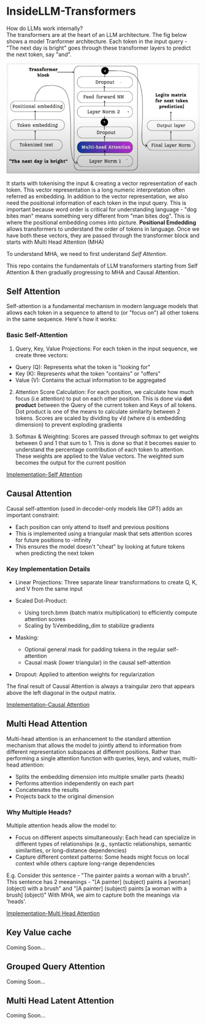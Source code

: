 # InsideLLM-Transformers
How do LLMs work internally? <br>
The transformers are at the heart of an LLM architecture. The fig below shows a model Tranformer architecture.
Each token in the input query - "The next day is bright" goes through these transformer layers to predict the next token, say "and".

![Alt Text](img/TransformerArchitecture.png)

It starts with tokenising the input & creating a vector representation of each token. This vector representation is a long numeric interpretation often referred as embedding. In addition to the vector representation, we also need the positional information of each token in the input query. This is important because word order is critical for understanding language - "dog bites man" means something very different from "man bites dog". This is where the positional embedding comes into picture. **Positional Emdedding** allows transformers to understand the order of tokens in language. Once we have both these vectors, they are passed through the transformer block and starts with Multi Head Attention (MHA)

To understand MHA, we need to first understand *Self Attention*.

This repo contains the fundamentals of LLM transformers starting from Self Attention & then gradually progressing to MHA and Causal Attention.

## Self Attention
Self-attention is a fundamental mechanism in modern language models that allows each token in a sequence to attend to (or "focus on") all other tokens in the same sequence. Here's how it works:

### Basic Self-Attention
1) Query, Key, Value Projections:
For each token in the input sequence, we create three vectors:

* Query (Q): Represents what the token is "looking for"
* Key (K): Represents what the token "contains" or "offers"
* Value (V): Contains the actual information to be aggregated <br>

2) Attention Score Calculation:
For each position, we calculate how much focus (i.e attention) to put on each other position.
This is done via **dot product** between the Query of the current token and Keys of all tokens. Dot product is one of the means to calculate similarity between 2 tokens. Scores are scaled by dividing by √d (where d is embedding dimension) to prevent exploding gradients

3) Softmax & Weighting:
Scores are passed through softmax to get weights between 0 and 1 that sum to 1. This is done so that it becomes easier to understand the percentage contribution of each token to attention. These weights are applied to the Value vectors. The weighted sum becomes the output for the current position

[Implementation-Self Attention](SelfAttention.ipynb)

## Causal Attention
Causal self-attention (used in decoder-only models like GPT) adds an important constraint:
* Each position can only attend to itself and previous positions
* This is implemented using a triangular mask that sets attention scores for future positions to -infinity
* This ensures the model doesn't "cheat" by looking at future tokens when predicting the next token

### Key Implementation Details
* Linear Projections: Three separate linear transformations to create Q, K, and V from the same input
  
* Scaled Dot-Product:
  * Using torch.bmm (batch matrix multiplication) to efficiently compute attention scores
  * Scaling by 1/√embedding_dim to stabilize gradients
    
* Masking:
    * Optional general mask for padding tokens in the regular self-attention
    * Causal mask (lower triangular) in the causal self-attention

* Dropout:
Applied to attention weights for regularization

The final result of Causal Attention is always a traingular zero that appears above the left diagonal in the output matrix.

[Implementation-Causal Attention](CausalAttention.ipynb)

## Multi Head Attention
Multi-head attention is an enhancement to the standard attention mechanism that allows the model to jointly attend to information from different representation subspaces at different positions. Rather than performing a single attention function with queries, keys, and values, multi-head attention:

* Splits the embedding dimension into multiple smaller parts (heads)
* Performs attention independently on each part
* Concatenates the results
* Projects back to the original dimension

### Why Multiple Heads?
Multiple attention heads allow the model to:
* Focus on different aspects simultaneously: Each head can specialize in different types of relationships (e.g., syntactic relationships, semantic similarities, or long-distance dependencies)
* Capture different context patterns: Some heads might focus on local context while others capture long-range dependencies

E.g. Consider this sentence - "The painter paints a woman with a brush". 
This sentence has 2 meeanings - "[A painter] (subject) paints a [woman] (object) with a brush" and "[A painter] (subject) paints [a woman with a brush] (object)"
With MHA, we aim to capture both the meanings via 'heads'.

[Implementation-Multi Head Attention](MultiHeadAttention.ipynb)

## Key Value cache
Coming Soon...

## Grouped Query Attention
Coming Soon...

## Multi Head Latent Attention
Coming Soon...
